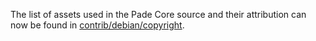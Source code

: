 The list of assets used in the Pade Core source and their attribution can now be found in [contrib/debian/copyright](../contrib/debian/copyright).
